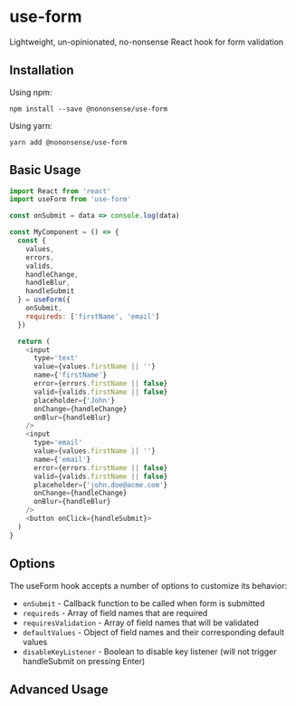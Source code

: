 # use-form

Lightweight, un-opinionated, no-nonsense React hook for form validation

## Installation

Using npm:

```console
npm install --save @nononsense/use-form
```

Using yarn:

```console
yarn add @nononsense/use-form
```

## Basic Usage

```js
import React from 'react'
import useForm from 'use-form'

const onSubmit = data => console.log(data)

const MyComponent = () => {
  const {
    values,
    errors,
    valids,
    handleChange,
    handleBlur,
    handleSubmit
  } = useForm({
    onSubmit,
    requireds: ['firstName', 'email']
  })

  return (
    <input
      type='text'
      value={values.firstName || ''}
      name={'firstName'}
      error={errors.firstName || false}
      valid={valids.firstName || false}
      placeholder={'John'}
      onChange={handleChange}
      onBlur={handleBlur}
    />
    <input
      type='email'
      value={values.firstName || ''}
      name={'email'}
      error={errors.firstName || false}
      valid={valids.firstName || false}
      placeholder={'john.doe@acme.com'}
      onChange={handleChange}
      onBlur={handleBlur}
    />
    <button onClick={handleSubmit}>
  )
}
```

## Options

The useForm hook accepts a number of options to customize its behavior:

  * `onSubmit` - Callback function to be called when form is submitted
  * `requireds` - Array of field names that are required
  * `requiresValidation` - Array of field names that will be validated
  * `defaultValues` - Object of field names and their corresponding default values
  * `disableKeyListener` - Boolean to disable key listener (will not trigger handleSubmit on pressing Enter)

## Advanced Usage


